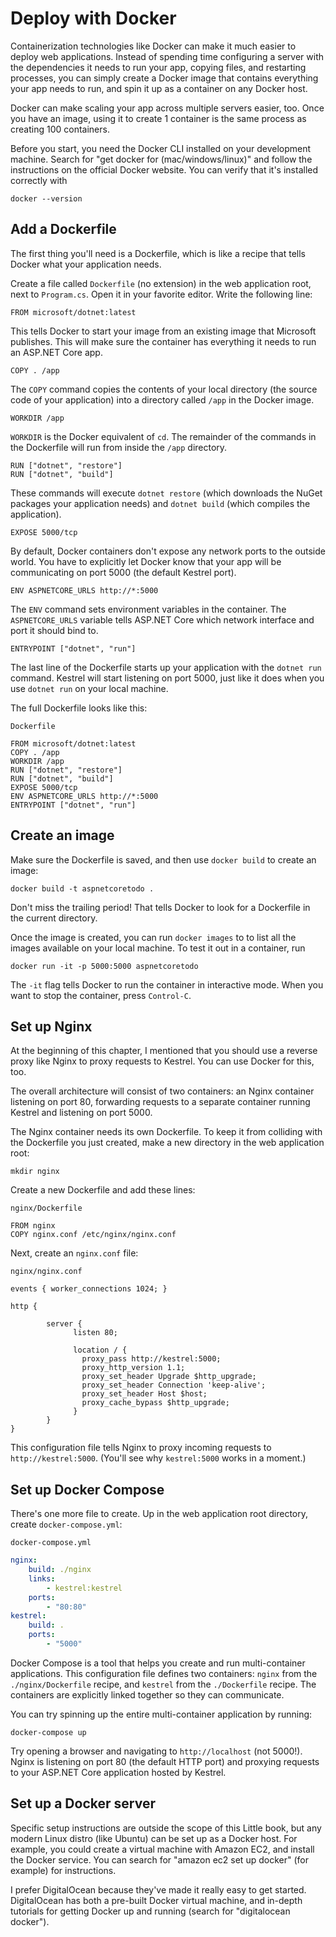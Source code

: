# Deploy with Docker

Containerization technologies like Docker can make it much easier to deploy web applications. Instead of spending time configuring a server with the dependencies it needs to run your app, copying files, and restarting processes, you can simply create a Docker image that contains everything your app needs to run, and spin it up as a container on any Docker host.

Docker can make scaling your app across multiple servers easier, too. Once you have an image, using it to create 1 container is the same process as creating 100 containers.

Before you start, you need the Docker CLI installed on your development machine. Search for "get docker for \(mac/windows/linux\)" and follow the instructions on the official Docker website. You can verify that it's installed correctly with

```text
docker --version
```

## Add a Dockerfile

The first thing you'll need is a Dockerfile, which is like a recipe that tells Docker what your application needs.

Create a file called `Dockerfile` \(no extension\) in the web application root, next to `Program.cs`. Open it in your favorite editor. Write the following line:

```text
FROM microsoft/dotnet:latest
```

This tells Docker to start your image from an existing image that Microsoft publishes. This will make sure the container has everything it needs to run an ASP.NET Core app.

```text
COPY . /app
```

The `COPY` command copies the contents of your local directory \(the source code of your application\) into a directory called `/app` in the Docker image.

```text
WORKDIR /app
```

`WORKDIR` is the Docker equivalent of `cd`. The remainder of the commands in the Dockerfile will run from inside the `/app` directory.

```text
RUN ["dotnet", "restore"]
RUN ["dotnet", "build"]
```

These commands will execute `dotnet restore` \(which downloads the NuGet packages your application needs\) and `dotnet build` \(which compiles the application\).

```text
EXPOSE 5000/tcp
```

By default, Docker containers don't expose any network ports to the outside world. You have to explicitly let Docker know that your app will be communicating on port 5000 \(the default Kestrel port\).

```text
ENV ASPNETCORE_URLS http://*:5000
```

The `ENV` command sets environment variables in the container. The `ASPNETCORE_URLS` variable tells ASP.NET Core which network interface and port it should bind to.

```text
ENTRYPOINT ["dotnet", "run"]
```

The last line of the Dockerfile starts up your application with the `dotnet run` command. Kestrel will start listening on port 5000, just like it does when you use `dotnet run` on your local machine.

The full Dockerfile looks like this:

`Dockerfile`

```text
FROM microsoft/dotnet:latest
COPY . /app
WORKDIR /app
RUN ["dotnet", "restore"]
RUN ["dotnet", "build"]
EXPOSE 5000/tcp
ENV ASPNETCORE_URLS http://*:5000
ENTRYPOINT ["dotnet", "run"]
```

## Create an image

Make sure the Dockerfile is saved, and then use `docker build` to create an image:

```text
docker build -t aspnetcoretodo .
```

Don't miss the trailing period! That tells Docker to look for a Dockerfile in the current directory.

Once the image is created, you can run `docker images` to to list all the images available on your local machine. To test it out in a container, run

```text
docker run -it -p 5000:5000 aspnetcoretodo
```

The `-it` flag tells Docker to run the container in interactive mode. When you want to stop the container, press `Control-C`.

## Set up Nginx

At the beginning of this chapter, I mentioned that you should use a reverse proxy like Nginx to proxy requests to Kestrel. You can use Docker for this, too.

The overall architecture will consist of two containers: an Nginx container listening on port 80, forwarding requests to a separate container running Kestrel and listening on port 5000.

The Nginx container needs its own Dockerfile. To keep it from colliding with the Dockerfile you just created, make a new directory in the web application root:

```text
mkdir nginx
```

Create a new Dockerfile and add these lines:

`nginx/Dockerfile`

```text
FROM nginx
COPY nginx.conf /etc/nginx/nginx.conf
```

Next, create an `nginx.conf` file:

`nginx/nginx.conf`

```text
events { worker_connections 1024; }

http {

        server {
              listen 80;

              location / {
                proxy_pass http://kestrel:5000;
                proxy_http_version 1.1;
                proxy_set_header Upgrade $http_upgrade;
                proxy_set_header Connection 'keep-alive';
                proxy_set_header Host $host;
                proxy_cache_bypass $http_upgrade;
              }
        }
}
```

This configuration file tells Nginx to proxy incoming requests to `http://kestrel:5000`. \(You'll see why `kestrel:5000` works in a moment.\)

## Set up Docker Compose

There's one more file to create. Up in the web application root directory, create `docker-compose.yml`:

`docker-compose.yml`

```yaml
nginx:
    build: ./nginx
    links:
        - kestrel:kestrel
    ports:
        - "80:80"
kestrel:
    build: .
    ports:
        - "5000"
```

Docker Compose is a tool that helps you create and run multi-container applications. This configuration file defines two containers: `nginx` from the `./nginx/Dockerfile` recipe, and `kestrel` from the `./Dockerfile` recipe. The containers are explicitly linked together so they can communicate.

You can try spinning up the entire multi-container application by running:

```text
docker-compose up
```

Try opening a browser and navigating to `http://localhost` \(not 5000!\). Nginx is listening on port 80 \(the default HTTP port\) and proxying requests to your ASP.NET Core application hosted by Kestrel.

## Set up a Docker server

Specific setup instructions are outside the scope of this Little book, but any modern Linux distro \(like Ubuntu\) can be set up as a Docker host. For example, you could create a virtual machine with Amazon EC2, and install the Docker service. You can search for "amazon ec2 set up docker" \(for example\) for instructions.

I prefer DigitalOcean because they've made it really easy to get started. DigitalOcean has both a pre-built Docker virtual machine, and in-depth tutorials for getting Docker up and running \(search for "digitalocean docker"\).

